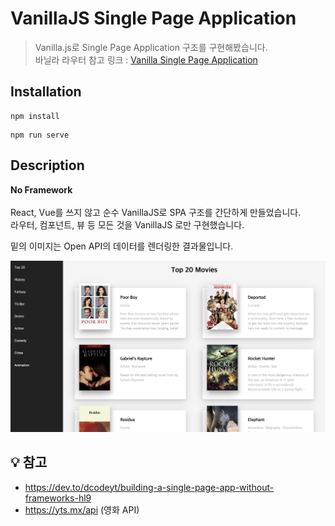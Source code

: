# VanillaJS Single Page Application

> Vanilla.js로 Single Page Application 구조를 구현해봤습니다. <Br/>
> 바닐라 라우터 참고 링크 : [Vanilla Single Page Application](https://www.youtube.com/watch?v=6BozpmSjk-Y&feature=emb_title)

## Installation
```
npm install
```
```
npm run serve
```

## Description

 **No Framework** <Br/><Br/>
React, Vue를 쓰지 않고 순수 VanillaJS로 SPA 구조를 간단하게 만들었습니다.<br/>
라우터, 컴포넌트, 뷰 등 모든 것을 VanillaJS 로만 구현했습니다.

밑의 이미지는 Open API의 데이터를 렌더링한 결과물입니다.

![ex_screenshot](./docs/image.png)

## 💡 참고 

- https://dev.to/dcodeyt/building-a-single-page-app-without-frameworks-hl9
- https://yts.mx/api (영화 API)
